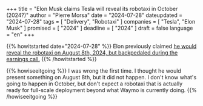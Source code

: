 +++
title     		= "Elon Musk claims Tesla will reveal its robotaxi in October (2024?)"
author  		= "Pierre Morsa"
date 		    = "2024-07-28"
dateupdated		= "2024-07-28"
tags			= [ "Delivery", "Robotaxi" ]
companies		= [ "Tesla", "Elon Musk" ]
promised		= [ "2024" ]
deadline		= [ "2024" ]
draft      		= false
language		= "en"
+++

{{% howitstarted date="2024-07-28" %}}
Elon previously claimed [he would reveal the robotaxi on August 8th, 2024, but backpedaled during the earnings call.](https://www.pierremorsa.com/howitisgoing/2024-04-06-elon-claims-testla-will-reveal-its-robot-taxi-on-august-8/)
{{% /howitstarted %}}

<!--more-->

{{% howiseeitgoing %}}
I was wrong the first time. I thought he would present something on August 8th, but it did not happen. I don't know what's going to happen in October, but don't expect a robotaxi that is actually ready for full-scale deployment beyond what Waymo is currently doing.
{{% /howiseeitgoing %}}
